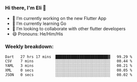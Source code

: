 ### Hi there, I'm Eli 👋
- 🔭 I’m currently working on the new Flutter App
- 🌱 I’m currently learning Go
- 🦄 I’m looking to collaborate with other flutter developers
- 😄 Pronouns: He/Him/His

### Weekly breakdown:
<!--START_SECTION:waka-->

```txt
Dart   27 hrs 17 mins  ████████████████████████▓   99.29 %
CSV    7 mins          ░░░░░░░░░░░░░░░░░░░░░░░░░   00.44 %
YAML   3 mins          ░░░░░░░░░░░░░░░░░░░░░░░░░   00.21 %
XML    0 secs          ░░░░░░░░░░░░░░░░░░░░░░░░░   00.05 %
JSON   0 secs          ░░░░░░░░░░░░░░░░░░░░░░░░░   00.02 %
```

<!--END_SECTION:waka-->

